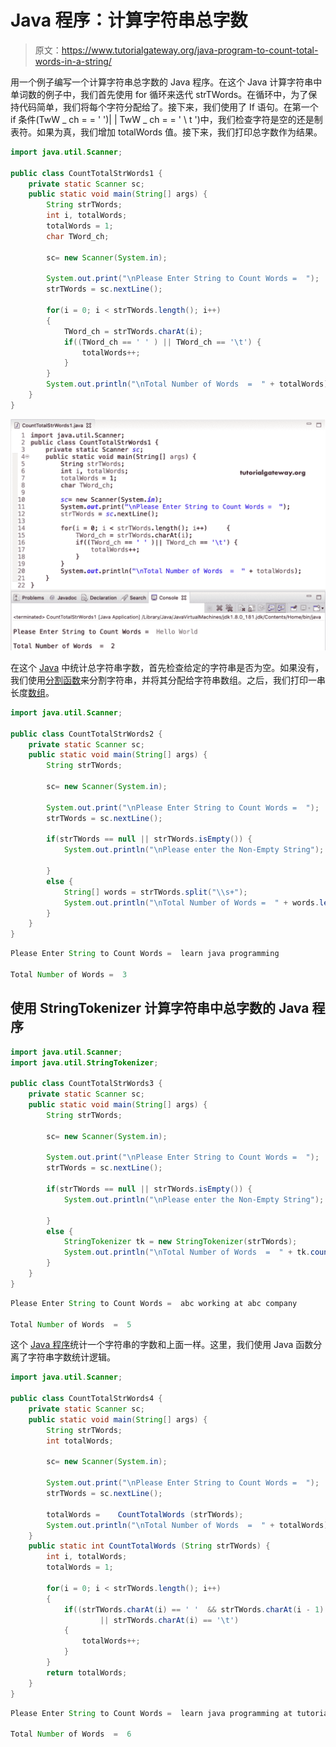 # Java 程序：计算字符串总字数

> 原文：<https://www.tutorialgateway.org/java-program-to-count-total-words-in-a-string/>

用一个例子编写一个计算字符串总字数的 Java 程序。在这个 Java 计算字符串中单词数的例子中，我们首先使用 for 循环来迭代 strTWords。在循环中，为了保持代码简单，我们将每个字符分配给了。接下来，我们使用了 If 语句。在第一个 if 条件(TwW _ ch = = ' ')| | TwW _ ch = = ' \ t ')中，我们检查字符是空的还是制表符。如果为真，我们增加 totalWords 值。接下来，我们打印总字数作为结果。

```java
import java.util.Scanner;

public class CountTotalStrWords1 {
	private static Scanner sc;
	public static void main(String[] args) {
		String strTWords;
		int i, totalWords;
		totalWords = 1;
		char TWord_ch;

		sc= new Scanner(System.in);

		System.out.print("\nPlease Enter String to Count Words =  ");
		strTWords = sc.nextLine();

		for(i = 0; i < strTWords.length(); i++)
		{
			TWord_ch = strTWords.charAt(i);
			if((TWord_ch == ' ' ) || TWord_ch == '\t') {
				totalWords++;
			}
		}		
		System.out.println("\nTotal Number of Words  =  " + totalWords);
	}
}
```

![Java Program to Count Total Words in a String 1](img/a3450d23d8d0642b43809eac19642f1d.png)

在这个 [Java](https://www.tutorialgateway.org/java-tutorial/) 中统计总字符串字数，首先检查给定的字符串是否为空。如果没有，我们使用[分割函数](https://www.tutorialgateway.org/java-string-split-method/)来分割字符串，并将其分配给字符串数组。之后，我们打印一串长度[数组](https://www.tutorialgateway.org/java-array/)。

```java
import java.util.Scanner;

public class CountTotalStrWords2 {
	private static Scanner sc;
	public static void main(String[] args) {
		String strTWords;

		sc= new Scanner(System.in);

		System.out.print("\nPlease Enter String to Count Words =  ");
		strTWords = sc.nextLine();

		if(strTWords == null || strTWords.isEmpty()) {
			System.out.println("\nPlease enter the Non-Empty String");

		}
		else {
			String[] words = strTWords.split("\\s+");
			System.out.println("\nTotal Number of Words =  " + words.length);
		}
	}
}
```

```java
Please Enter String to Count Words =  learn java programming

Total Number of Words =  3
```

## 使用 StringTokenizer 计算字符串中总字数的 Java 程序

```java
import java.util.Scanner;
import java.util.StringTokenizer;

public class CountTotalStrWords3 {
	private static Scanner sc;
	public static void main(String[] args) {
		String strTWords;

		sc= new Scanner(System.in);

		System.out.print("\nPlease Enter String to Count Words =  ");
		strTWords = sc.nextLine();

		if(strTWords == null || strTWords.isEmpty()) {
			System.out.println("\nPlease enter the Non-Empty String");

		}
		else {
			StringTokenizer tk = new StringTokenizer(strTWords);
			System.out.println("\nTotal Number of Words  =  " + tk.countTokens());
		}
	}
}
```

```java
Please Enter String to Count Words =  abc working at abc company

Total Number of Words  =  5
```

这个 [Java 程序](https://www.tutorialgateway.org/learn-java-programs/)统计一个字符串的字数和上面一样。这里，我们使用 Java 函数分离了字符串字数统计逻辑。

```java
import java.util.Scanner;

public class CountTotalStrWords4 {
	private static Scanner sc;
	public static void main(String[] args) {
		String strTWords;
		int totalWords;

		sc= new Scanner(System.in);

		System.out.print("\nPlease Enter String to Count Words =  ");
		strTWords = sc.nextLine();

		totalWords = 	CountTotalWords (strTWords);	
		System.out.println("\nTotal Number of Words  =  " + totalWords);
	}
	public static int CountTotalWords (String strTWords) {
		int i, totalWords;
		totalWords = 1;

		for(i = 0; i < strTWords.length(); i++)
		{
			if((strTWords.charAt(i) == ' '  && strTWords.charAt(i - 1) != ' ')
					|| strTWords.charAt(i) == '\t') 
			{
				totalWords++;
			}
		}
		return totalWords;
	}
}
```

```java
Please Enter String to Count Words =  learn java programming at tutorial gateway

Total Number of Words  =  6
```